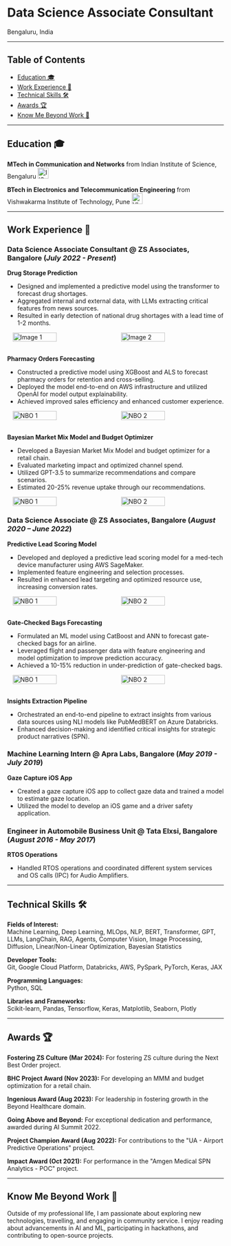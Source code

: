 # Data Science Associate Consultant
Bengaluru, India

---

## Table of Contents
- [Education 🎓](#education-)
- [Work Experience 💼](#work-experience-)
- [Technical Skills 🛠️](#technical-skills)
- [Awards 🏆](#awards-)
- [Know Me Beyond Work 🌟](#know-me-beyond-work-)
  
---

## Education 🎓 

**MTech in Communication and Networks** from Indian Institute of Science, Bengaluru <img src="assets/College Logo/IIsc Logo.jpg" alt="IISc Logo" width="25"/>

**BTech in Electronics and Telecommunication Engineering** from Vishwakarma Institute of Technology, Pune <img src="assets/College Logo/VIT_Pune_Logo.png" alt="VIT Logo" width="25"/>

---

## Work Experience 💼

### Data Science Associate Consultant @ ZS Associates, Bangalore (_July 2022 - Present_)

**Drug Storage Prediction**
  - Designed and implemented a predictive model using the transformer to forecast drug shortages.
  - Aggregated internal and external data, with LLMs extracting critical features from news sources.
  - Resulted in early detection of national drug shortages with a lead time of 1-2 months.

 <div style="display: flex; justify-content: space-around;">
  <img src="assets/Supply_chain_Disruption.webp" alt="Image 1" style="width: 45%;"/>
  <img src="assets/transfomer_3d.webp" alt="Image 2" style="width: 45%;"/>
</div>
<br/>

**Pharmacy Orders Forecasting**
  - Constructed a predictive model using XGBoost and ALS to forecast pharmacy orders for retention and cross-selling.
  - Deployed the model end-to-end on AWS infrastructure and utilized OpenAI for model output explainability.
  - Achieved improved sales efficiency and enhanced customer experience.
    
<div style="display: flex; justify-content: space-around;">
  <img src="assets/NBO/pharmacy_orders_square.webp" alt="NBO 1" style="width: 45%;"/>
  <img src="assets/NBO/aws_square.webp" alt="NBO 2" style="width: 45%;"/>
</div>
<br>

**Bayesian Market Mix Model and Budget Optimizer**
  - Developed a Bayesian Market Mix Model and budget optimizer for a retail chain.
  - Evaluated marketing impact and optimized channel spend.
  - Utilized GPT-3.5 to summarize recommendations and compare scenarios.
  - Estimated 20-25% revenue uptake through our recommendations.

<div style="display: flex; justify-content: space-around;">
  <img src="assets/MMM/BMMM.webp" alt="NBO 1" style="width: 45%;"/>
  <img src="assets/MMM/BS_Stats.webp" alt="NBO 2" style="width: 45%;"/>
</div>

### Data Science Associate @ ZS Associates, Bangalore (_August 2020 – June 2022_)

**Predictive Lead Scoring Model**
  - Developed and deployed a predictive lead scoring model for a med-tech device manufacturer using AWS SageMaker.
  - Implemented feature engineering and selection processes.
  - Resulted in enhanced lead targeting and optimized resource use, increasing conversion rates.
    
<div style="display: flex; justify-content: space-around;">
  <img src="assets/Lead_Scoring/Lead_Scoring.webp" alt="NBO 1" style="width: 45%;"/>
  <img src="assets/Lead_Scoring/Random_Forest.webp" alt="NBO 2" style="width: 45%;"/>
</div>
<br>

**Gate-Checked Bags Forecasting**
  - Formulated an ML model using CatBoost and ANN to forecast gate-checked bags for an airline.
  - Leveraged flight and passenger data with feature engineering and model optimization to improve prediction accuracy.
  - Achieved a 10-15% reduction in under-prediction of gate-checked bags.
<div style="display: flex; justify-content: space-around;">
  <img src="assets/Gate_Checked_Bags/Gate_Checked_Bag.webp" alt="NBO 1" style="width: 45%;"/>
  <img src="assets/Gate_Checked_Bags/Catboost.webp" alt="NBO 2" style="width: 45%;"/>
</div>
<br>

**Insights Extraction Pipeline**
  - Orchestrated an end-to-end pipeline to extract insights from various data sources using NLI models like PubMedBERT on Azure Databricks.
  - Enhanced decision-making and identified critical insights for strategic product narratives (SPN).

### Machine Learning Intern @ Apra Labs, Bangalore (_May 2019 - July 2019_)

**Gaze Capture iOS App**
  - Created a gaze capture iOS app to collect gaze data and trained a model to estimate gaze location.
  - Utilized the model to develop an iOS game and a driver safety application.

### Engineer in Automobile Business Unit @ Tata Elxsi, Bangalore (_August 2016 - May 2017_)

**RTOS Operations**
  - Handled RTOS operations and coordinated different system services and OS calls (IPC) for Audio Amplifiers.
    
---

## Technical Skills 🛠️ <a id="technical-skills"></a>

**Fields of Interest:**  
Machine Learning, Deep Learning, MLOps, NLP, BERT, Transformer, GPT, LLMs, LangChain, RAG, Agents, Computer Vision, Image Processing, Diffusion, Linear/Non-Linear Optimization, Bayesian Statistics

**Developer Tools:**  
Git, Google Cloud Platform, Databricks, AWS, PySpark, PyTorch, Keras, JAX

**Programming Languages:**  
Python, SQL

**Libraries and Frameworks:**  
Scikit-learn, Pandas, Tensorflow, Keras, Matplotlib, Seaborn, Plotly

---

## Awards 🏆

**Fostering ZS Culture (Mar 2024):** For fostering ZS culture during the Next Best Order project.

**BHC Project Award (Nov 2023):** For developing an MMM and budget optimization for a retail chain.

**Ingenious Award (Aug 2023):** For leadership in fostering growth in the Beyond Healthcare domain.

**Going Above and Beyond:** For exceptional dedication and performance, awarded during AI Summit 2022.

**Project Champion Award (Aug 2022):** For contributions to the "UA - Airport Predictive Operations" project.

**Impact Award (Oct 2021):** For performance in the "Amgen Medical SPN Analytics - POC" project.

---

## Know Me Beyond Work 🌟

Outside of my professional life, I am passionate about exploring new technologies, travelling, and engaging in community service. I enjoy reading about advancements in AI and ML, participating in hackathons, and contributing to open-source projects.
